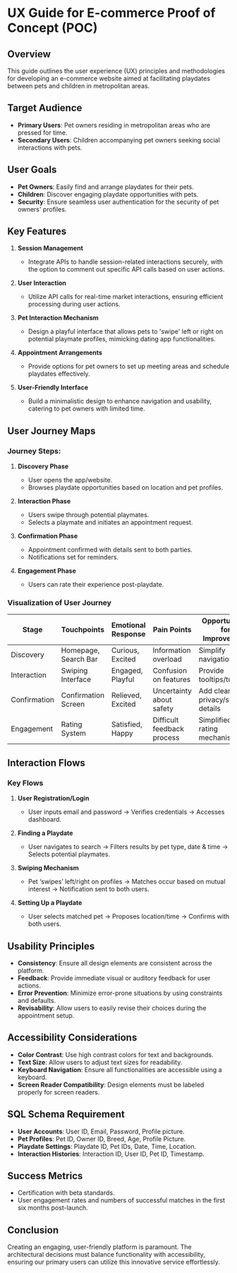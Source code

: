 # UX Guide for E-commerce Proof of Concept (POC)

## Overview  
This guide outlines the user experience (UX) principles and methodologies for developing an e-commerce website aimed at facilitating playdates between pets and children in metropolitan areas.

## Target Audience  
- **Primary Users**: Pet owners residing in metropolitan areas who are pressed for time.
- **Secondary Users**: Children accompanying pet owners seeking social interactions with pets.

## User Goals  
- **Pet Owners**: Easily find and arrange playdates for their pets.
- **Children**: Discover engaging playdate opportunities with pets.
- **Security**: Ensure seamless user authentication for the security of pet owners' profiles.

## Key Features  
1. **Session Management**  
   - Integrate APIs to handle session-related interactions securely, with the option to comment out specific API calls based on user actions.  

2. **User Interaction**  
   - Utilize API calls for real-time market interactions, ensuring efficient processing during user actions.  

3. **Pet Interaction Mechanism**  
   - Design a playful interface that allows pets to 'swipe' left or right on potential playmate profiles, mimicking dating app functionalities.  

4. **Appointment Arrangements**  
   - Provide options for pet owners to set up meeting areas and schedule playdates effectively.  

5. **User-Friendly Interface**  
   - Build a minimalistic design to enhance navigation and usability, catering to pet owners with limited time.

## User Journey Maps  
### Journey Steps:  
1. **Discovery Phase**  
   - User opens the app/website.  
   - Browses playdate opportunities based on location and pet profiles.

2. **Interaction Phase**  
   - Users swipe through potential playmates.  
   - Selects a playmate and initiates an appointment request.

3. **Confirmation Phase**  
   - Appointment confirmed with details sent to both parties.  
   - Notifications set for reminders.

4. **Engagement Phase**  
   - Users can rate their experience post-playdate.

### Visualization of User Journey

| Stage         | Touchpoints                | Emotional Response            | Pain Points                | Opportunities for Improvement    |
|---------------|----------------------------|-------------------------------|---------------------------|----------------------------------|
| Discovery     | Homepage, Search Bar       | Curious, Excited              | Information overload      | Simplify navigation               |
| Interaction   | Swiping Interface          | Engaged, Playful              | Confusion on features     | Provide tooltips/tutorials       |
| Confirmation  | Confirmation Screen        | Relieved, Excited             | Uncertainty about safety  | Add clear privacy/security details|
| Engagement    | Rating System              | Satisfied, Happy              | Difficult feedback process | Simplified rating mechanism       |

## Interaction Flows  
### Key Flows  
1. **User Registration/Login**  
   - User inputs email and password → Verifies credentials → Accesses dashboard.

2. **Finding a Playdate**  
   - User navigates to search → Filters results by pet type, date & time → Selects potential playmates.

3. **Swiping Mechanism**  
   - Pet ‘swipes’ left/right on profiles → Matches occur based on mutual interest → Notification sent to both users.

4. **Setting Up a Playdate**  
   - User selects matched pet → Proposes location/time → Confirms with both users.

## Usability Principles  
- **Consistency**: Ensure all design elements are consistent across the platform.
- **Feedback**: Provide immediate visual or auditory feedback for user actions.
- **Error Prevention**: Minimize error-prone situations by using constraints and defaults.
- **Revisability**: Allow users to easily revise their choices during the appointment setup.

## Accessibility Considerations  
- **Color Contrast**: Use high contrast colors for text and backgrounds.
- **Text Size**: Allow users to adjust text sizes for readability.
- **Keyboard Navigation**: Ensure all functionalities are accessible using a keyboard.
- **Screen Reader Compatibility**: Design elements must be labeled properly for screen readers.

## SQL Schema Requirement  
- **User Accounts**: User ID, Email, Password, Profile picture.
- **Pet Profiles**: Pet ID, Owner ID, Breed, Age, Profile Picture.
- **Playdate Settings**: Playdate ID, Pet IDs, Date, Time, Location.
- **Interaction Histories**: Interaction ID, User ID, Pet ID, Timestamp.

## Success Metrics  
- Certification with beta standards.  
- User engagement rates and numbers of successful matches in the first six months post-launch.

## Conclusion  
Creating an engaging, user-friendly platform is paramount. The architectural decisions must balance functionality with accessibility, ensuring our primary users can utilize this innovative service effortlessly.